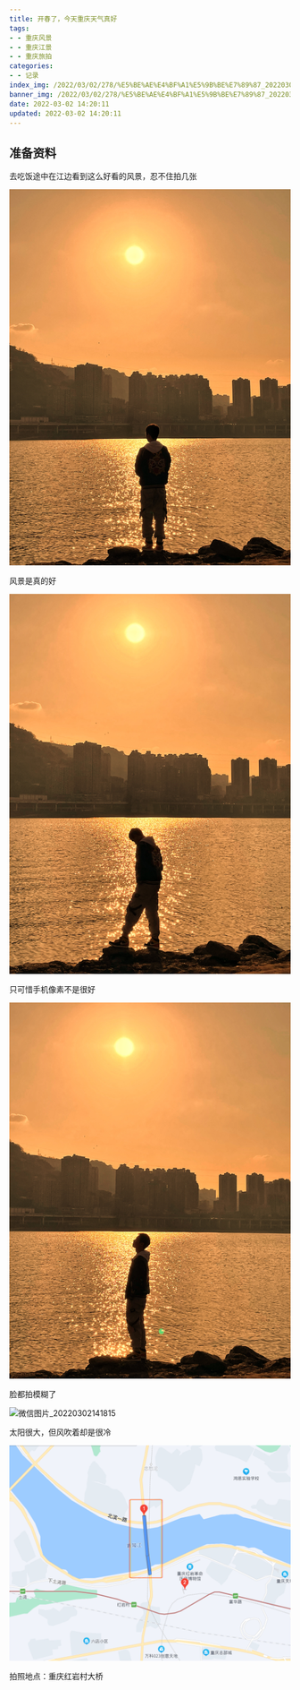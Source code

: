 ```yaml
---
title: 开春了，今天重庆天气真好
tags:   
- - 重庆风景
- - 重庆江景
- - 重庆旅拍
categories:  
- - 记录
index_img: /2022/03/02/278/%E5%BE%AE%E4%BF%A1%E5%9B%BE%E7%89%87_20220302141811.jpg
banner_img: /2022/03/02/278/%E5%BE%AE%E4%BF%A1%E5%9B%BE%E7%89%87_20220302141804.jpg
date: 2022-03-02 14:20:11
updated: 2022-03-02 14:20:11
---
```



## 准备资料

去吃饭途中在江边看到这么好看的风景，忍不住拍几张

![微信图片_20220302141811](278/%E5%BE%AE%E4%BF%A1%E5%9B%BE%E7%89%87_20220302141811.jpg)

风景是真的好

![微信图片_20220302141804](278/%E5%BE%AE%E4%BF%A1%E5%9B%BE%E7%89%87_20220302141804.jpg)

只可惜手机像素不是很好

![微信图片_20220302141809](278/%E5%BE%AE%E4%BF%A1%E5%9B%BE%E7%89%87_20220302141809.jpg)

脸都拍模糊了

![微信图片_20220302141815](278/%E5%BE%AE%E4%BF%A1%E5%9B%BE%E7%89%87_20220302141815.jpg)

太阳很大，但风吹着却是很冷

![微信图片_20220302142919](278/%E5%BE%AE%E4%BF%A1%E5%9B%BE%E7%89%87_20220302142919.png)

拍照地点：重庆红岩村大桥